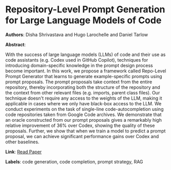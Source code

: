 # Repository-Level Prompt Generation for Large Language Models of Code

**Authors**: Disha Shrivastava and Hugo Larochelle and Daniel Tarlow

**Abstract**:

With the success of large language models (LLMs) of code and their use as code assistants (e.g. Codex used in GitHub Copilot), techniques for introducing domain-specific knowledge in the prompt design process become important. In this work, we propose a framework called Repo-Level Prompt Generator that learns to generate example-specific prompts using prompt proposals. The prompt proposals take context from the entire repository, thereby incorporating both the structure of the repository and the context from other relevant files (e.g. imports, parent class files). Our technique doesn't require any access to the weights of the LLM, making it applicable in cases where we only have black-box access to the LLM. We conduct experiments on the task of single-line code-autocompletion using code repositories taken from Google Code archives. We demonstrate that an oracle constructed from our prompt proposals gives a remarkably high relative improvement of 36% over Codex, showing the quality of these proposals. Further, we show that when we train a model to predict a prompt proposal, we can achieve significant performance gains over Codex and other baselines.

**Link**: [Read Paper](https://proceedings.mlr.press/v202/shrivastava23a.html)

**Labels**: code generation, code completion, prompt strategy, RAG
